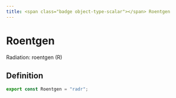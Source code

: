 ```yaml
---
title: <span class="badge object-type-scalar"></span> Roentgen
---
```

# <span class="badge object-type-scalar"></span> Roentgen

Radiation: roentgen (R)

## Definition

```typescript
export const Roentgen = "radr";

```

